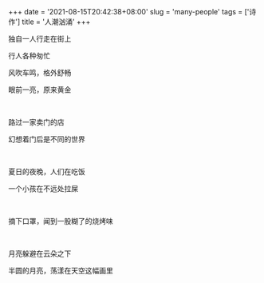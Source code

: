 +++
date = '2021-08-15T20:42:38+08:00'
slug = 'many-people'
tags = ['诗作']
title = '人潮汹涌'
+++

独自一人行走在街上

行人各种匆忙

风吹车鸣，格外舒畅

眼前一亮，原来黄金

<br>

路过一家卖门的店

幻想着门后是不同的世界

<br>

夏日的夜晚，人们在吃饭

一个小孩在不远处拉屎

<br>

摘下口罩，闻到一股糊了的烧烤味

<br>

月亮躲避在云朵之下

半圆的月亮，荡漾在天空这幅画里
